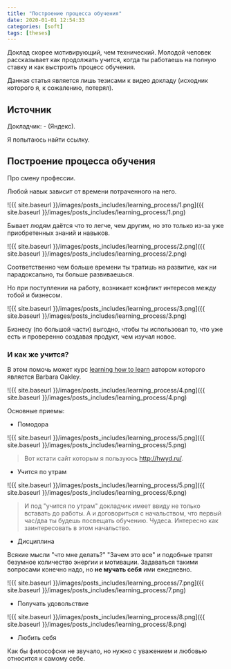 ```yaml
---
title: "Построение процесса обучения"
date: 2020-01-01 12:54:33
categories: [soft]
tags: [theses]
---
```


Доклад скорее мотивирующий, чем технический.
Молодой человек рассказывает как продолжать учится, когда ты работаешь на полную ставку и как выстроить процесс обучения.

Данная статья является лишь тезисами к видео докладу (исходник которого я, к сожалению, потерял).

## Источник

Докладчик: - (Яндекс).

Я попытаюсь найти ссылку.

## Построение процесса обучения

Про смену профессии.

Любой навык зависит от времени потраченного на него.

![{{ site.baseurl }}/images/posts_includes/learning_process/1.png]({{ site.baseurl }}/images/posts_includes/learning_process/1.png)

Бывает людям даётся что то легче, чем другим, но это только из-за уже приобретенных знаний и навыков.

![{{ site.baseurl }}/images/posts_includes/learning_process/2.png]({{ site.baseurl }}/images/posts_includes/learning_process/2.png)

Соответственно чем больше времени ты тратишь на развитие, как ни парадоксально, ты больше развиваешься.

Но при поступлении на работу, возникает конфликт интересов между тобой и бизнесом.

![{{ site.baseurl }}/images/posts_includes/learning_process/3.png]({{ site.baseurl }}/images/posts_includes/learning_process/3.png)

Бизнесу (по большой части) выгодно, чтобы ты использовал то, что уже есть и проверенно создавая продукт, чем изучал новое.

### И как же учится?

В этом помочь может курс [learning how to learn](https://www.coursera.org/learn/learning-how-to-learn) автором которого является Barbara Oakley.

![{{ site.baseurl }}/images/posts_includes/learning_process/4.png]({{ site.baseurl }}/images/posts_includes/learning_process/4.png)

Основные приемы:

- Помодора

![{{ site.baseurl }}/images/posts_includes/learning_process/5.png]({{ site.baseurl }}/images/posts_includes/learning_process/5.png)

> Вот кстати сайт которым я пользуюсь http://hwyd.ru/.

- Учится по утрам

![{{ site.baseurl }}/images/posts_includes/learning_process/5.png]({{ site.baseurl }}/images/posts_includes/learning_process/6.png)

> И под "учится по утрам" докладчик имеет ввиду не только вставать до работы. А и договориться с начальством, что первый час/два ты будешь посвещать обучению. Чудеса. Интересно как заинтересовать в этом начальство.

- Дисциплина

Всякие мысли "что мне делать?" "Зачем это все" и подобные тратят безумное количество энергии и мотивации. Задаваться такими вопросами конечно надо, но **не мучать себя** ими ежедневно.

![{{ site.baseurl }}/images/posts_includes/learning_process/7.png]({{ site.baseurl }}/images/posts_includes/learning_process/7.png)


- Получать удовольствие

![{{ site.baseurl }}/images/posts_includes/learning_process/8.png]({{ site.baseurl }}/images/posts_includes/learning_process/8.png)

- Любить себя

Как бы философски не звучало, но нужно с уважением и любовью относится к самому себе.
